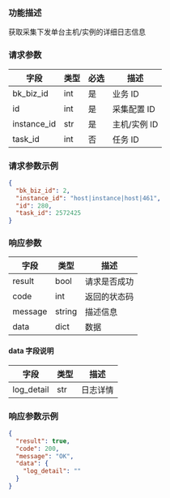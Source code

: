### 功能描述

获取采集下发单台主机/实例的详细日志信息


### 请求参数

| 字段          | 类型  | 必选  | 描述       |
| ----------- | --- | --- | -------- |
| bk_biz_id   | int | 是   | 业务 ID    |
| id          | int | 是   | 采集配置 ID  |
| instance_id | str | 是   | 主机/实例 ID |
| task_id     | int | 否   | 任务 ID    |

### 请求参数示例

```json
{
  "bk_biz_id": 2,
  "instance_id": "host|instance|host|461",
  "id": 280,
  "task_id": 2572425
}
```

### 响应参数

| 字段      | 类型     | 描述     |
| ------- | ------ | ------ |
| result  | bool   | 请求是否成功 |
| code    | int    | 返回的状态码 |
| message | string | 描述信息   |
| data    | dict   | 数据     |

#### data 字段说明

| 字段         | 类型  | 描述   |
| ---------- | --- | ---- |
| log_detail | str | 日志详情 |

### 响应参数示例

```json
{
  "result": true,
  "code": 200,
  "message": "OK",
  "data": {
    "log_detail": ""
  }
}
```
